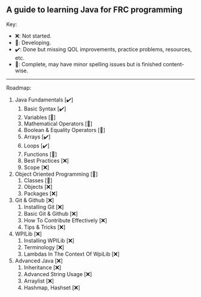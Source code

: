 ## A guide to learning Java for FRC programming

Key:
* ❌: Not started.
* 🚧: Developing.
* ✔️: Done but missing QOL improvements, practice problems, resources, etc. 
* 🎉: Complete, may have minor spelling issues but is finished content-wise.
  
--- 
Roadmap:
1. Java Fundamentals [✔️]
   1. Basic Syntax [✔️]
   2. Variables [🎉]
   3. Mathematical Operators [🎉]
   4. Boolean & Equality Operators [🎉]
   5. Arrays [✔️]
   6. Loops [✔️]
   7. Functions [🚧]
   8. Best Practices [❌]
   9. Scope [❌]
2. Object Oriented Programming [🚧]
   1. Classes [🚧]
   2. Objects [❌]
   3. Packages [❌]
3. Git & Github [❌]
   1. Installing Git [❌]
   2. Basic Git & Github [❌]
   3. How To Contribute Effectively [❌]
   4. Tips & Tricks [❌]
4. WPILib [❌]
   1. Installing WPILib [❌]
   2. Terminology [❌]
   3. Lambdas In The Context Of WpiLib [❌]
5. Advanced Java [❌]
   1. Inheritance [❌]
   2. Advanced String Usage [❌]
   3. Arraylist [❌]
   4. Hashmap, Hashset [❌]